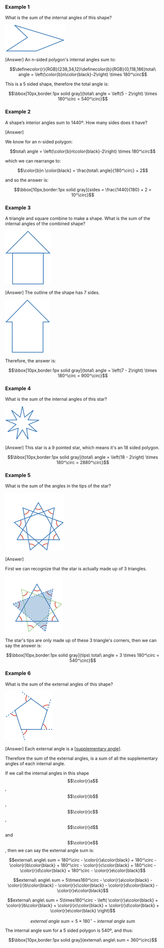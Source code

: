 
### Example 1

What is the sum of the internal angles of this shape?

![](ex1.png)

<hintLow>[Answer]
An n-sided polygon's internal angles sum to:

$$\definecolor{r}{RGB}{238,34,12}\definecolor{b}{RGB}{0,118,186}total\ angle = \left(\color{b}n\color{black}-2\right) \times 180^\circ$$

This is a 5 sided shape, therefore the total angle is:

$$\bbox[10px,border:1px solid gray]{total\ angle = \left(5 - 2\right) \times 180^\circ = 540^\circ}$$
</hintLow>

### Example 2

A shape’s interior angles sum to 1440º. How many sides does it have?

<hintLow>[Answer]

We know for an n-sided polygon:

$$total\ angle = \left(\color{b}n\color{black}-2\right) \times 180^\circ$$

which we can rearrange to:

$$\color{b}n \color{black} = \frac{total\ angle}{180^\circ} + 2$$

and so the answer is:

$$\bbox[10px,border:1px solid gray]{sides = \frac{1440}{180} + 2 = 10^\circ}$$

</hintLow>

### Example 3

A triangle and square combine to make a shape. What is the sum of the internal angles of the combined shape?

![](ex3.png)

<hintLow>[Answer]
The outline of the shape has 7 sides.

![](ex3a.png)

Therefore, the answer is:

$$\bbox[10px,border:1px solid gray]{total\ angle = \left(7 - 2\right) \times 180^\circ = 900^\circ}$$

</hintLow>

### Example 4

What is the sum of the internal angles of this star?

![](ex4.png)

<hintLow>[Answer]
This star is a 9 pointed star, which means it's an 18 sided polygon.

$$\bbox[10px,border:1px solid gray]{total\ angle = \left(18 - 2\right) \times 180^\circ = 2880^\circ}$$
</hintLow>

### Example 5
What is the sum of the angles in the tips of the star?

![](ex5.png)

<hintLow>[Answer]

First we can recognize that the star is actually made up of 3 triangles.

![](ex5a.png)

The star's tips are only made up of these 3 triangle's corners, then we can say the answer is:

$$\bbox[10px,border:1px solid gray]{tips\ total\ angle = 3 \times 180^\circ = 540^\circ}$$

</hintLow>


### Example 6

What is the sum of the external angles of this shape?

![](ex6.png)

<hintLow>[Answer]
Each external angle is a [[supplementary angle]]((qr,'Math/Geometry_1/AngleGroups/base/Supplementary',#00756F)).

Therefore the sum of the external angles, is a sum of all the supplementary angles of each internal angle.

If we call the internal angles in this shape $$\color{r}a$$, $$\color{r}b$$, $$\color{r}c$$, $$\color{r}d$$ and $$\color{r}e$$, then we can say the external angle sum is:

$$external\ angle\ sum = 180^\circ - \color{r}a\color{black} + 180^\circ - \color{r}b\color{black} + 180^\circ - \color{r}c\color{black} + 180^\circ - \color{r}d\color{black} + 180^\circ - \color{r}e\color{black}$$

$$external\ angle\ sum = 5\times180^\circ - \color{r}a\color{black} - \color{r}b\color{black} - \color{r}c\color{black} - \color{r}d\color{black} - \color{r}e\color{black}$$

$$external\ angle\ sum = 5\times180^\circ - \left( \color{r}a\color{black} + \color{r}b\color{black} + \color{r}c\color{black} + \color{r}d\color{black} + \color{r}e\color{black} \right)$$

$$external\ angle\ sum = 5\times180^\circ - internal\ angle\ sum$$

The internal angle sum for a 5 sided polygon is 540º, and thus:

$$\bbox[10px,border:1px solid gray]{external\ angle\ sum = 360^\circ}$$

</hintLow>
